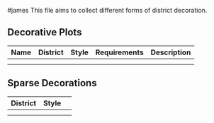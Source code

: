 #james
This file aims to collect different forms of district decoration.

## Decorative Plots

| Name | District | Style | Requirements | Description |
| ---- | -------- | ----- | ------------ | ----------- |
|      |          |       |              |             |
|      |          |       |              |             |

## Sparse Decorations

| District | Style |     |
| -------- | ----- | --- |
|          |       |     |
|          |       |     |
